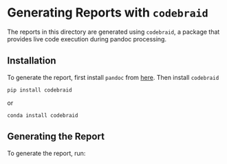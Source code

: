# Generating Reports with `codebraid`

The reports in this directory are generated using `codebraid`, a package that provides live code execution during pandoc processing. 

## Installation

To generate the report, first install `pandoc` from [here](https://pandoc.org/installing.html). Then install `codebraid`

```
pip install codebraid

```

or 

```
conda install codebraid
```

## Generating the Report

To generate the report, run:


